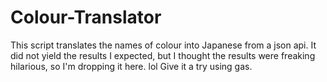 # Colour-Translator
This script translates the names of colour into Japanese from a json api.
It did not yield the results I expected, but I thought the results were freaking hilarious, so I'm dropping it here. lol
Give it a try using gas.
